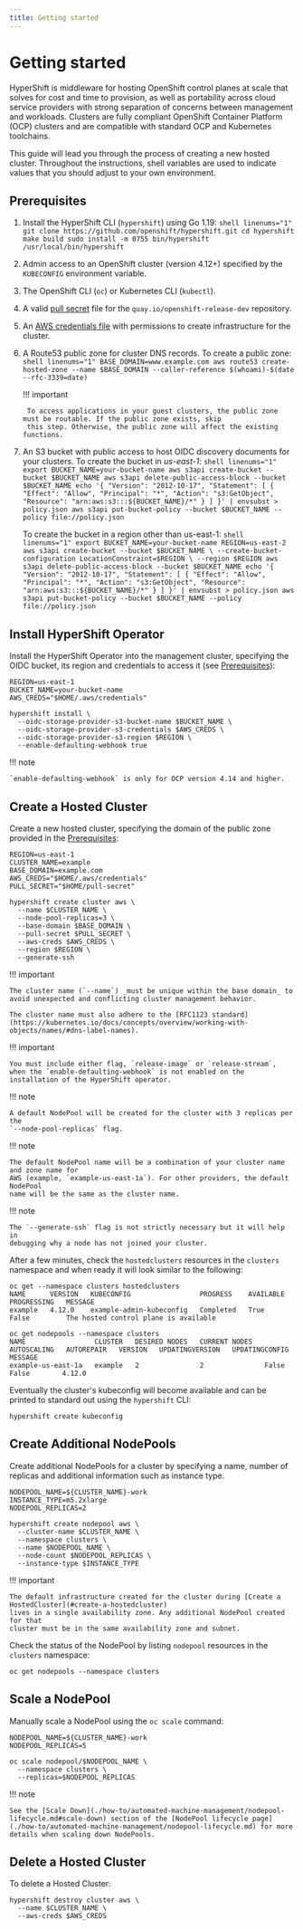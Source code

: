 ```yaml
---
title: Getting started
---
```


# Getting started
HyperShift is middleware for hosting OpenShift control planes at scale that
solves for cost and time to provision, as well as portability across cloud service providers with
strong separation of concerns between management and workloads. Clusters are
fully compliant OpenShift Container Platform (OCP) clusters and are compatible
with standard OCP and Kubernetes toolchains.

This guide will lead you through the process of creating a new hosted cluster.
Throughout the instructions, shell variables are used to indicate values that
you should adjust to your own environment.

## Prerequisites
1. Install the HyperShift CLI (`hypershift`) using Go 1.19:
        ```shell linenums="1"
        git clone https://github.com/openshift/hypershift.git
        cd hypershift
        make build
        sudo install -m 0755 bin/hypershift /usr/local/bin/hypershift
        ```
2. Admin access to an OpenShift cluster (version 4.12+) specified by the `KUBECONFIG` environment variable.
3. The OpenShift CLI (`oc`) or Kubernetes CLI (`kubectl`). 
4. A valid [pull secret](https://cloud.redhat.com/openshift/install/aws/installer-provisioned) file for the `quay.io/openshift-release-dev` repository. 
5. An [AWS credentials file](https://docs.aws.amazon.com/cli/latest/userguide/cli-configure-files.html) with permissions to create infrastructure for the cluster. 
6. A Route53 public zone for cluster DNS records. To create a public zone:
        ```shell linenums="1"
        BASE_DOMAIN=www.example.com
        aws route53 create-hosted-zone --name $BASE_DOMAIN --caller-reference $(whoami)-$(date --rfc-3339=date)
        ```

    !!! important

        To access applications in your guest clusters, the public zone must be routable. If the public zone exists, skip 
        this step. Otherwise, the public zone will affect the existing functions.

7. An S3 bucket with public access to host OIDC discovery documents for your clusters. To create the bucket in *us-east-1*:
        ```shell linenums="1"
        export BUCKET_NAME=your-bucket-name
        aws s3api create-bucket --bucket $BUCKET_NAME
        aws s3api delete-public-access-block --bucket $BUCKET_NAME
        echo '{
          "Version": "2012-10-17",
          "Statement": [
            {
              "Effect": "Allow",
              "Principal": "*",
              "Action": "s3:GetObject",
              "Resource": "arn:aws:s3:::${BUCKET_NAME}/*"
            }
          ]
        }' | envsubst > policy.json
        aws s3api put-bucket-policy --bucket $BUCKET_NAME --policy file://policy.json
        ```

    To create the bucket in a region other than us-east-1:
        ```shell linenums="1"
        export BUCKET_NAME=your-bucket-name
        REGION=us-east-2
        aws s3api create-bucket --bucket $BUCKET_NAME \
          --create-bucket-configuration LocationConstraint=$REGION \
          --region $REGION
        aws s3api delete-public-access-block --bucket $BUCKET_NAME
        echo '{
          "Version": "2012-10-17",
          "Statement": [
            {
              "Effect": "Allow",
              "Principal": "*",
              "Action": "s3:GetObject",
              "Resource": "arn:aws:s3:::${BUCKET_NAME}/*"
            }
          ]
        }' | envsubst > policy.json
        aws s3api put-bucket-policy --bucket $BUCKET_NAME --policy file://policy.json
        ```

## Install HyperShift Operator
Install the HyperShift Operator into the management cluster, specifying the OIDC bucket, its region and credentials to access it (see [Prerequisites](#prerequisites)):

```shell linenums="1"
REGION=us-east-1
BUCKET_NAME=your-bucket-name
AWS_CREDS="$HOME/.aws/credentials"

hypershift install \
  --oidc-storage-provider-s3-bucket-name $BUCKET_NAME \
  --oidc-storage-provider-s3-credentials $AWS_CREDS \
  --oidc-storage-provider-s3-region $REGION \
  --enable-defaulting-webhook true
```

!!! note 

    `enable-defaulting-webhook` is only for OCP version 4.14 and higher.

## Create a Hosted Cluster
Create a new hosted cluster, specifying the domain of the public zone provided in the
[Prerequisites](#prerequisites):

```shell linenums="1"
REGION=us-east-1
CLUSTER_NAME=example
BASE_DOMAIN=example.com
AWS_CREDS="$HOME/.aws/credentials"
PULL_SECRET="$HOME/pull-secret"

hypershift create cluster aws \
  --name $CLUSTER_NAME \
  --node-pool-replicas=3 \
  --base-domain $BASE_DOMAIN \
  --pull-secret $PULL_SECRET \
  --aws-creds $AWS_CREDS \
  --region $REGION \
  --generate-ssh
```

!!! important

    The cluster name (`--name`) _must be unique within the base domain_ to
    avoid unexpected and conflicting cluster management behavior.

    The cluster name must also adhere to the [RFC1123 standard](https://kubernetes.io/docs/concepts/overview/working-with-objects/names/#dns-label-names).

!!! important

    You must include either flag, `release-image` or `release-stream`, when the `enable-defaulting-webhook` is not enabled on the installation of the HyperShift operator.

!!! note

    A default NodePool will be created for the cluster with 3 replicas per the
    `--node-pool-replicas` flag. 

!!! note 

    The default NodePool name will be a combination of your cluster name and zone name for 
    AWS (example, `example-us-east-1a`). For other providers, the default NodePool 
    name will be the same as the cluster name.

!!! note

    The `--generate-ssh` flag is not strictly necessary but it will help in
    debugging why a node has not joined your cluster.

After a few minutes, check the `hostedclusters` resources in the `clusters`
namespace and when ready it will look similar to the following:

```
oc get --namespace clusters hostedclusters
NAME      VERSION   KUBECONFIG                 PROGRESS    AVAILABLE   PROGRESSING   MESSAGE
example   4.12.0    example-admin-kubeconfig   Completed   True        False         The hosted control plane is available

oc get nodepools --namespace clusters
NAME                 CLUSTER   DESIRED NODES   CURRENT NODES   AUTOSCALING   AUTOREPAIR   VERSION   UPDATINGVERSION   UPDATINGCONFIG   MESSAGE
example-us-east-1a   example   2               2               False         False        4.12.0
```

Eventually the cluster's kubeconfig will become available and can be printed to
standard out using the `hypershift` CLI:

```shell
hypershift create kubeconfig
```

## Create Additional NodePools
Create additional NodePools for a cluster by specifying a name, number of replicas
and additional information such as instance type.

```shell linenums="1"
NODEPOOL_NAME=${CLUSTER_NAME}-work
INSTANCE_TYPE=m5.2xlarge
NODEPOOL_REPLICAS=2

hypershift create nodepool aws \
  --cluster-name $CLUSTER_NAME \
  --namespace clusters \
  --name $NODEPOOL_NAME \
  --node-count $NODEPOOL_REPLICAS \
  --instance-type $INSTANCE_TYPE
```

!!! important

    The default infrastructure created for the cluster during [Create a HostedCluster](#create-a-hostedcluster)
    lives in a single availability zone. Any additional NodePool created for that
    cluster must be in the same availability zone and subnet.

Check the status of the NodePool by listing `nodepool` resources in the `clusters`
namespace:

```shell
oc get nodepools --namespace clusters
```

## Scale a NodePool
Manually scale a NodePool using the `oc scale` command:

```shell linenums="1"
NODEPOOL_NAME=${CLUSTER_NAME}-work
NODEPOOL_REPLICAS=5

oc scale nodepool/$NODEPOOL_NAME \
  --namespace clusters \
  --replicas=$NODEPOOL_REPLICAS
```

!!! note

    See the [Scale Down](./how-to/automated-machine-management/nodepool-lifecycle.md#scale-down) section of the [NodePool lifecycle page](./how-to/automated-machine-management/nodepool-lifecycle.md) for more details when scaling down NodePools.

## Delete a Hosted Cluster
To delete a Hosted Cluster:

```shell
hypershift destroy cluster aws \
  --name $CLUSTER_NAME \
  --aws-creds $AWS_CREDS
```
